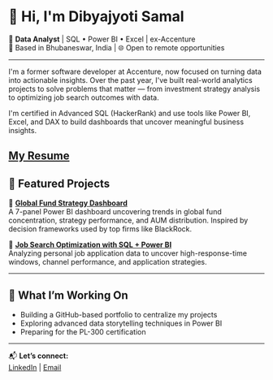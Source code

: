 # 👋 Hi, I'm Dibyajyoti Samal

🎯 **Data Analyst** | SQL • Power BI • Excel | ex-Accenture  
📍 Based in Bhubaneswar, India | 🌐 Open to remote opportunities

---

I'm a former software developer at Accenture, now focused on turning data into actionable insights. Over the past year, I've built real-world analytics projects to solve problems that matter — from investment strategy analysis to optimizing job search outcomes with data.

I'm certified in Advanced SQL (HackerRank) and use tools like Power BI, Excel, and DAX to build dashboards that uncover meaningful business insights.

[My Resume](https://drive.google.com/file/d/1VOSeDypUwktAYOTTDk6W2zLQGWnzG3Xs/view?usp=sharing)
---

## 🧠 Featured Projects

🔹 [**Global Fund Strategy Dashboard**](https://github.com/dibyajyotisamal/global-fund-strategy-dashboard)  
A 7-panel Power BI dashboard uncovering trends in global fund concentration, strategy performance, and AUM distribution. Inspired by decision frameworks used by top firms like BlackRock.

🔹 [**Job Search Optimization with SQL + Power BI**](https://github.com/dibyajyotisamal/job-search-analytics-sql-powerbi)  
Analyzing personal job application data to uncover high-response-time windows, channel performance, and application strategies.

---

## 🚀 What I’m Working On
- Building a GitHub-based portfolio to centralize my projects  
- Exploring advanced data storytelling techniques in Power BI  
- Preparing for the PL-300 certification

---

📬 **Let’s connect:**  
[LinkedIn](https://linkedin.com/in/dibyajyoti-samal) | [Email](mailto:samaldibyajyoti2012@gmail.com) 
